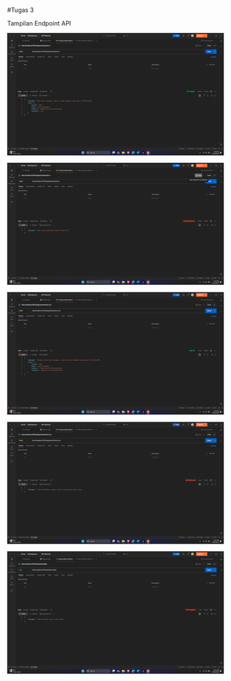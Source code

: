 #Tugas 3

Tampilan Endpoint API


![Postman POST CHECK IN](ss/checkin1.png)


![Postman POST CHECK IN KEDUA](ss/checkin2.png)


![Postman POST CHECK OUT](ss/checkout1.png)


![Postman POST CHECK OUT KEDUA](ss/checkout2.png)


![Postman REPORT](ss/report.png)